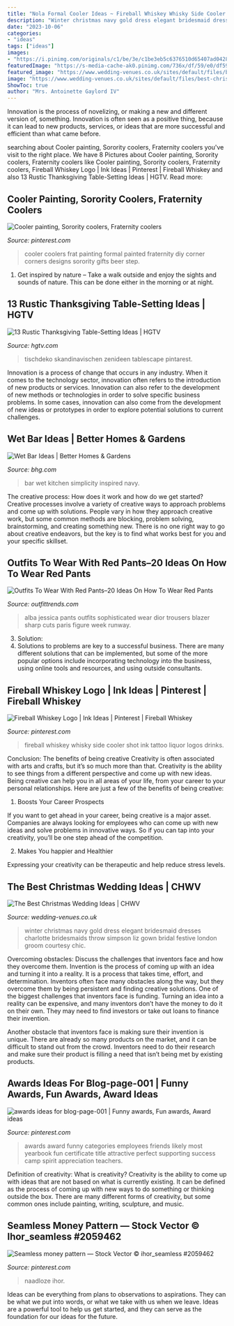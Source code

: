 ```yaml
---
title: "Nola Formal Cooler Ideas ~ Fireball Whiskey Whisky Side Cooler Shot Ink Tattoo Liquor Logos Drinks"
description: "Winter christmas navy gold dress elegant bridesmaid dresses charlotte bridesmaids throw simpson liz gown bridal festive london groom courtesy chic"
date: "2023-10-06"
categories:
- "ideas"
tags: ["ideas"]
images:
- "https://i.pinimg.com/originals/c1/be/3e/c1be3eb5c6376510d65407ad042864da.jpg"
featuredImage: "https://s-media-cache-ak0.pinimg.com/736x/df/59/e0/df59e0c6fbb63342bb00a314f03aeb4e.jpg"
featured_image: "https://www.wedding-venues.co.uk/sites/default/files/best-christmas-wedding-ideas-Lucy_Andrew_MJ_Photography.jpg"
image: "https://www.wedding-venues.co.uk/sites/default/files/best-christmas-wedding-ideas-Lucy_Andrew_MJ_Photography.jpg"
ShowToc: true
author: "Mrs. Antoinette Gaylord IV"
---
```



Innovation is the process of novelizing, or making a new and different version of, something. Innovation is often seen as a positive thing, because it can lead to new products, services, or ideas that are more successful and efficient than what came before.

	

		
searching about Cooler painting, Sorority coolers, Fraternity coolers you've visit to the right place. We have 8 Pictures about Cooler painting, Sorority coolers, Fraternity coolers like Cooler painting, Sorority coolers, Fraternity coolers, Fireball Whiskey Logo | Ink Ideas | Pinterest | Fireball Whiskey and also 13 Rustic Thanksgiving Table-Setting Ideas | HGTV. Read more:
		
    
## Cooler Painting, Sorority Coolers, Fraternity Coolers

<img loading=lazy src="https://i.pinimg.com/originals/5a/dc/40/5adc4044b83aa0f789ec0ec5a88af415.jpg" onerror="this.onerror=null;this.src='https://tse3.mm.bing.net/th?id=OIP.4RXkA1loweugaCdKFG-YGgHaGp&amp;pid=15.1';" alt="Cooler painting, Sorority coolers, Fraternity coolers">

_Source: pinterest.com_

>cooler coolers frat painting formal painted fraternity diy corner corners designs sorority gifts beer step. 

	

1. Get inspired by nature – Take a walk outside and enjoy the sights and sounds of nature. This can be done either in the morning or at night.

    
## 13 Rustic Thanksgiving Table-Setting Ideas | HGTV

<img loading=lazy src="https://hgtvhome.sndimg.com/content/dam/images/hgtv/fullset/2013/7/10/2/original_Marian-Parsons-Thanksgiving-rustic-organic-table-setting-dining-room-traditional_3x4.jpg.rend.hgtvcom.616.822.suffix/1400980878128.jpeg" onerror="this.onerror=null;this.src='https://tse1.mm.bing.net/th?id=OIP.XDgpKGDvSVQlDZGOweCn7gHaJ4&amp;pid=15.1';" alt="13 Rustic Thanksgiving Table-Setting Ideas | HGTV">

_Source: hgtv.com_

>tischdeko skandinavischen zenideen tablescape pintarest. 

	

Innovation is a process of change that occurs in any industry. When it comes to the technology sector, innovation often refers to the introduction of new products or services. Innovation can also refer to the development of new methods or technologies in order to solve specific business problems. In some cases, innovation can also come from the development of new ideas or prototypes in order to explore potential solutions to current challenges.

    
## Wet Bar Ideas | Better Homes &amp; Gardens

<img loading=lazy src="https://static.onecms.io/wp-content/uploads/sites/37/2016/02/15223645/101805747.jpg" onerror="this.onerror=null;this.src='https://tse1.mm.bing.net/th?id=OIP.XdWfdcdkoHlVSlsSCzCSXQHaEK&amp;pid=15.1';" alt="Wet Bar Ideas | Better Homes &amp; Gardens">

_Source: bhg.com_

>bar wet kitchen simplicity inspired navy. 

	

The creative process: How does it work and how do we get started?
Creative processes involve a variety of creative ways to approach problems and come up with solutions. People vary in how they approach creative work, but some common methods are blocking, problem solving, brainstorming, and creating something new. There is no one right way to go about creative endeavors, but the key is to find what works best for you and your specific skillset.

    
## Outfits To Wear With Red Pants–20 Ideas On How To Wear Red Pants

<img loading=lazy src="https://www.outfittrends.com/wp-content/uploads/2016/06/5a04ea8f63565e0ae9e31fd0ae70bdcb.jpg" onerror="this.onerror=null;this.src='https://tse3.mm.bing.net/th?id=OIP.Nwm0hWR3hjs-ALNVhzbyWwHaTx&amp;pid=15.1';" alt="Outfits To Wear With Red Pants–20 Ideas On How To Wear Red Pants">

_Source: outfittrends.com_

>alba jessica pants outfits sophisticated wear dior trousers blazer sharp cuts paris figure week runway. 

	

3. Solution:
3. Solutions to problems are key to a successful business. There are many different solutions that can be implemented, but some of the more popular options include incorporating technology into the business, using online tools and resources, and using outside consultants.

    
## Fireball Whiskey Logo | Ink Ideas | Pinterest | Fireball Whiskey

<img loading=lazy src="https://s-media-cache-ak0.pinimg.com/736x/df/59/e0/df59e0c6fbb63342bb00a314f03aeb4e.jpg" onerror="this.onerror=null;this.src='https://tse3.mm.bing.net/th?id=OIP.F7wYuHDkj3Qsg4Te4KQNqAHaLq&amp;pid=15.1';" alt="Fireball Whiskey Logo | Ink Ideas | Pinterest | Fireball Whiskey">

_Source: pinterest.com_

>fireball whiskey whisky side cooler shot ink tattoo liquor logos drinks. 

	

Conclusion: The benefits of being creative
Creativity is often associated with arts and crafts, but it’s so much more than that. Creativity is the ability to see things from a different perspective and come up with new ideas. Being creative can help you in all areas of your life, from your career to your personal relationships.
Here are just a few of the benefits of being creative:

1. Boosts Your Career Prospects

If you want to get ahead in your career, being creative is a major asset. Companies are always looking for employees who can come up with new ideas and solve problems in innovative ways. So if you can tap into your creativity, you’ll be one step ahead of the competition.

2. Makes You happier and Healthier

Expressing your creativity can be therapeutic and help reduce stress levels.

    
## The Best Christmas Wedding Ideas | CHWV

<img loading=lazy src="https://www.wedding-venues.co.uk/sites/default/files/best-christmas-wedding-ideas-Lucy_Andrew_MJ_Photography.jpg" onerror="this.onerror=null;this.src='https://tse2.mm.bing.net/th?id=OIP.MKGFpU9-j8rh27NGrPTcAAHaLH&amp;pid=15.1';" alt="The Best Christmas Wedding Ideas | CHWV">

_Source: wedding-venues.co.uk_

>winter christmas navy gold dress elegant bridesmaid dresses charlotte bridesmaids throw simpson liz gown bridal festive london groom courtesy chic. 

	

Overcoming obstacles: Discuss the challenges that inventors face and how they overcome them.
Invention is the process of coming up with an idea and turning it into a reality. It is a process that takes time, effort, and determination. Inventors often face many obstacles along the way, but they overcome them by being persistent and finding creative solutions.
One of the biggest challenges that inventors face is funding. Turning an idea into a reality can be expensive, and many inventors don’t have the money to do it on their own. They may need to find investors or take out loans to finance their invention.

Another obstacle that inventors face is making sure their invention is unique. There are already so many products on the market, and it can be difficult to stand out from the crowd. Inventors need to do their research and make sure their product is filling a need that isn’t being met by existing products.

    
## Awards Ideas For Blog-page-001 | Funny Awards, Fun Awards, Award Ideas

<img loading=lazy src="https://i.pinimg.com/originals/c1/be/3e/c1be3eb5c6376510d65407ad042864da.jpg" onerror="this.onerror=null;this.src='https://tse4.mm.bing.net/th?id=OIP.dXL4rYHypDM_2YU_9PbtbwHaKk&amp;pid=15.1';" alt="awards ideas for blog-page-001 | Funny awards, Fun awards, Award ideas">

_Source: pinterest.com_

>awards award funny categories employees friends likely most yearbook fun certificate title attractive perfect supporting success camp spirit appreciation teachers. 

	

Definition of creativity: What is creativity?
Creativity is the ability to come up with ideas that are not based on what is currently existing. It can be defined as the process of coming up with new ways to do something or thinking outside the box. There are many different forms of creativity, but some common ones include painting, writing, sculpture, and music.

    
## Seamless Money Pattern — Stock Vector © Ihor_seamless #2059462

<img loading=lazy src="https://i.pinimg.com/736x/9c/67/2c/9c672cec4e5f7ce5981bf4c936cd7a79--stock-illustrations.jpg" onerror="this.onerror=null;this.src='https://tse3.mm.bing.net/th?id=OIP.beACVlqP9YC1bhKO08x5XgHaHa&amp;pid=15.1';" alt="Seamless money pattern — Stock Vector © ihor_seamless #2059462">

_Source: pinterest.com_

>naadloze ihor. 

	

Ideas can be everything from plans to observations to aspirations. They can be what we put into words, or what we take with us when we leave. Ideas are a powerful tool to help us get started, and they can serve as the foundation for our ideas for the future.

